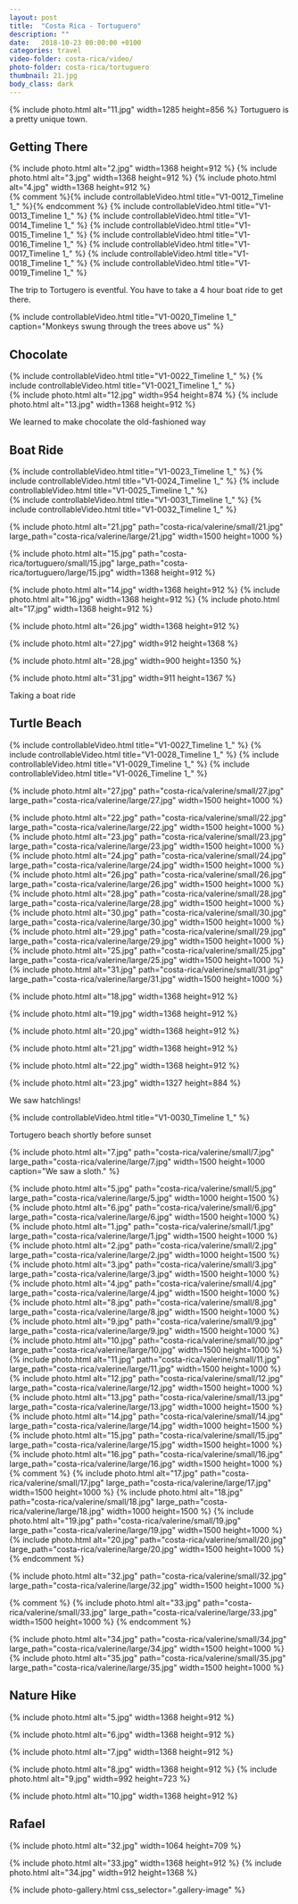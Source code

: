 ```yaml
---
layout: post
title:  "Costa Rica - Tortuguero"
description: ""
date:   2018-10-23 00:00:00 +0100
categories: travel
video-folder: costa-rica/video/
photo-folder: costa-rica/tortuguero
thumbnail: 21.jpg
body_class: dark
---
```


{% include photo.html alt="11.jpg" width=1285 height=856 %}
Tortuguero is a pretty unique town.

## Getting There
<div class="gallery-tiled">
    {% include photo.html alt="2.jpg" width=1368 height=912 %}
    {% include photo.html alt="3.jpg" width=1368 height=912 %}
    {% include photo.html alt="4.jpg" width=1368 height=912 %}
</div>
<div class="video-sequence">
    {% comment %}{% include controllableVideo.html title="V1-0012_Timeline 1_" %}{% endcomment %}
    {% include controllableVideo.html title="V1-0013_Timeline 1_" %}
    {% include controllableVideo.html title="V1-0014_Timeline 1_" %}
    {% include controllableVideo.html title="V1-0015_Timeline 1_" %}
    {% include controllableVideo.html title="V1-0016_Timeline 1_" %}
    {% include controllableVideo.html title="V1-0017_Timeline 1_" %}
    {% include controllableVideo.html title="V1-0018_Timeline 1_" %}
    {% include controllableVideo.html title="V1-0019_Timeline 1_" %}
</div>

The trip to Tortugero is eventful. You have to take a 4 hour boat ride to get there.

{% include controllableVideo.html title="V1-0020_Timeline 1_" caption="Monkeys swung through the trees above us" %}

## Chocolate
<div class="video-sequence">
    {% include controllableVideo.html title="V1-0022_Timeline 1_" %}
    {% include controllableVideo.html title="V1-0021_Timeline 1_" %}
</div>


<div class="gallery-tiled">
    {% include photo.html alt="12.jpg" width=954 height=874 %}
    {% include photo.html alt="13.jpg" width=1368 height=912 %}
</div>


We learned to make chocolate the old-fashioned way


## Boat Ride
<div class="video-sequence">
    {% include controllableVideo.html title="V1-0023_Timeline 1_" %}
    {% include controllableVideo.html title="V1-0024_Timeline 1_" %}
    {% include controllableVideo.html title="V1-0025_Timeline 1_" %}
</div>

<div class="video-sequence">
    {% include controllableVideo.html title="V1-0031_Timeline 1_" %}
    {% include controllableVideo.html title="V1-0032_Timeline 1_" %}
</div>

{% include photo.html alt="21.jpg" path="costa-rica/valerine/small/21.jpg" large_path="costa-rica/valerine/large/21.jpg" width=1500 height=1000 %}

{% include photo.html alt="15.jpg" path="costa-rica/tortuguero/small/15.jpg"  large_path="costa-rica/tortuguero/large/15.jpg" width=1368 height=912 %}

<div class="gallery-tiled">
    {% include photo.html alt="14.jpg" width=1368 height=912 %}
    {% include photo.html alt="16.jpg" width=1368 height=912 %}
    {% include photo.html alt="17.jpg" width=1368 height=912 %}
</div>

{% include photo.html alt="26.jpg" width=1368 height=912 %}

{% include photo.html alt="27.jpg" width=912 height=1368 %}

{% include photo.html alt="28.jpg" width=900 height=1350 %}

{% include photo.html alt="31.jpg" width=911 height=1367 %}



Taking a boat ride

## Turtle Beach
<div class="video-sequence">
    {% include controllableVideo.html title="V1-0027_Timeline 1_" %}
    {% include controllableVideo.html title="V1-0028_Timeline 1_" %}
    {% include controllableVideo.html title="V1-0029_Timeline 1_" %}
    {% include controllableVideo.html title="V1-0026_Timeline 1_" %}
</div>

{% include photo.html alt="27.jpg" path="costa-rica/valerine/small/27.jpg" large_path="costa-rica/valerine/large/27.jpg" width=1500 height=1000 %}
<div class="gallery-tiled">
    {% include photo.html alt="22.jpg" path="costa-rica/valerine/small/22.jpg" large_path="costa-rica/valerine/large/22.jpg" width=1500 height=1000 %}
    {% include photo.html alt="23.jpg" path="costa-rica/valerine/small/23.jpg" large_path="costa-rica/valerine/large/23.jpg" width=1500 height=1000 %}
    {% include photo.html alt="24.jpg" path="costa-rica/valerine/small/24.jpg" large_path="costa-rica/valerine/large/24.jpg" width=1500 height=1000 %}
    {% include photo.html alt="26.jpg" path="costa-rica/valerine/small/26.jpg" large_path="costa-rica/valerine/large/26.jpg" width=1500 height=1000 %}
    {% include photo.html alt="28.jpg" path="costa-rica/valerine/small/28.jpg" large_path="costa-rica/valerine/large/28.jpg" width=1500 height=1000 %}
    {% include photo.html alt="30.jpg" path="costa-rica/valerine/small/30.jpg" large_path="costa-rica/valerine/large/30.jpg" width=1500 height=1000 %}
</div>
<div class="gallery-tiled">
    {% include photo.html alt="29.jpg" path="costa-rica/valerine/small/29.jpg" large_path="costa-rica/valerine/large/29.jpg" width=1500 height=1000 %}
    {% include photo.html alt="25.jpg" path="costa-rica/valerine/small/25.jpg" large_path="costa-rica/valerine/large/25.jpg" width=1500 height=1000 %}
</div>
{% include photo.html alt="31.jpg" path="costa-rica/valerine/small/31.jpg" large_path="costa-rica/valerine/large/31.jpg" width=1500 height=1000 %}

{% include photo.html alt="18.jpg" width=1368 height=912 %}

{% include photo.html alt="19.jpg" width=1368 height=912 %}

{% include photo.html alt="20.jpg" width=1368 height=912 %}

{% include photo.html alt="21.jpg" width=1368 height=912 %}

{% include photo.html alt="22.jpg" width=1368 height=912 %}

{% include photo.html alt="23.jpg" width=1327 height=884 %}



We saw hatchlings!

{% include controllableVideo.html title="V1-0030_Timeline 1_" %}

Tortugero beach shortly before sunset

{% include photo.html alt="7.jpg" path="costa-rica/valerine/small/7.jpg" large_path="costa-rica/valerine/large/7.jpg" width=1500 height=1000 caption="We saw a sloth." %}
<div class="gallery-tiled">
    {% include photo.html alt="5.jpg" path="costa-rica/valerine/small/5.jpg" large_path="costa-rica/valerine/large/5.jpg" width=1000 height=1500 %}
    {% include photo.html alt="6.jpg" path="costa-rica/valerine/small/6.jpg" large_path="costa-rica/valerine/large/6.jpg" width=1500 height=1000 %}
    {% include photo.html alt="1.jpg" path="costa-rica/valerine/small/1.jpg" large_path="costa-rica/valerine/large/1.jpg" width=1500 height=1000 %}
</div>
<div class="gallery-tiled">
    {% include photo.html alt="2.jpg" path="costa-rica/valerine/small/2.jpg" large_path="costa-rica/valerine/large/2.jpg" width=1000 height=1500 %}
    {% include photo.html alt="3.jpg" path="costa-rica/valerine/small/3.jpg" large_path="costa-rica/valerine/large/3.jpg" width=1500 height=1000 %}
</div>
{% include photo.html alt="4.jpg" path="costa-rica/valerine/small/4.jpg" large_path="costa-rica/valerine/large/4.jpg" width=1500 height=1000 %}

<div class="gallery-tiled">
    {% include photo.html alt="8.jpg" path="costa-rica/valerine/small/8.jpg" large_path="costa-rica/valerine/large/8.jpg" width=1500 height=1000 %}
    {% include photo.html alt="9.jpg" path="costa-rica/valerine/small/9.jpg" large_path="costa-rica/valerine/large/9.jpg" width=1500 height=1000 %}
</div>
<div class="gallery-tiled">
    {% include photo.html alt="10.jpg" path="costa-rica/valerine/small/10.jpg" large_path="costa-rica/valerine/large/10.jpg" width=1500 height=1000 %}
    {% include photo.html alt="11.jpg" path="costa-rica/valerine/small/11.jpg" large_path="costa-rica/valerine/large/11.jpg" width=1500 height=1000 %}
</div>
{% include photo.html alt="12.jpg" path="costa-rica/valerine/small/12.jpg" large_path="costa-rica/valerine/large/12.jpg" width=1500 height=1000 %}
{% include photo.html alt="13.jpg" path="costa-rica/valerine/small/13.jpg" large_path="costa-rica/valerine/large/13.jpg" width=1000 height=1500 %}
{% include photo.html alt="14.jpg" path="costa-rica/valerine/small/14.jpg" large_path="costa-rica/valerine/large/14.jpg" width=1000 height=1500 %}
<div class="gallery-tiled">
{% include photo.html alt="15.jpg" path="costa-rica/valerine/small/15.jpg" large_path="costa-rica/valerine/large/15.jpg" width=1500 height=1000 %}
{% include photo.html alt="16.jpg" path="costa-rica/valerine/small/16.jpg" large_path="costa-rica/valerine/large/16.jpg" width=1500 height=1000 %}
</div>
{% comment %}
{% include photo.html alt="17.jpg" path="costa-rica/valerine/small/17.jpg" large_path="costa-rica/valerine/large/17.jpg" width=1500 height=1000 %}
{% include photo.html alt="18.jpg" path="costa-rica/valerine/small/18.jpg" large_path="costa-rica/valerine/large/18.jpg" width=1000 height=1500 %}
{% include photo.html alt="19.jpg" path="costa-rica/valerine/small/19.jpg" large_path="costa-rica/valerine/large/19.jpg" width=1500 height=1000 %}
{% include photo.html alt="20.jpg" path="costa-rica/valerine/small/20.jpg" large_path="costa-rica/valerine/large/20.jpg" width=1500 height=1000 %}
{% endcomment %}

{% include photo.html alt="32.jpg" path="costa-rica/valerine/small/32.jpg" large_path="costa-rica/valerine/large/32.jpg" width=1500 height=1000 %}

{% comment %}
{% include photo.html alt="33.jpg" path="costa-rica/valerine/small/33.jpg" large_path="costa-rica/valerine/large/33.jpg" width=1500 height=1000 %}
{% endcomment %}

{% include photo.html alt="34.jpg" path="costa-rica/valerine/small/34.jpg" large_path="costa-rica/valerine/large/34.jpg" width=1500 height=1000 %}
{% include photo.html alt="35.jpg" path="costa-rica/valerine/small/35.jpg" large_path="costa-rica/valerine/large/35.jpg" width=1500 height=1000 %}

## Nature Hike
{% include photo.html alt="5.jpg" width=1368 height=912 %}

{% include photo.html alt="6.jpg" width=1368 height=912 %}

{% include photo.html alt="7.jpg" width=1368 height=912 %}

<div class="gallery-tiled">
    {% include photo.html alt="8.jpg" width=1368 height=912 %}
    {% include photo.html alt="9.jpg" width=992 height=723 %}
</div>

{% include photo.html alt="10.jpg" width=1368 height=912 %}

## Rafael 

{% include photo.html alt="32.jpg" width=1064 height=709 %}

<div class="gallery-tiled">
    {% include photo.html alt="33.jpg" width=1368 height=912 %}
    {% include photo.html alt="34.jpg" width=912 height=1368 %}
</div>

{% include photo-gallery.html css_selector=".gallery-image" %}
